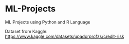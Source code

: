 # ML-Projects
ML Projects using Python and R Language


Dataset from Kaggle: https://www.kaggle.com/datasets/upadorprofzs/credit-risk

